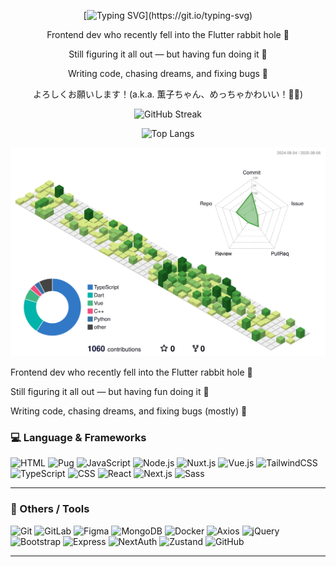 <div align="center">

[![Typing SVG](https://readme-typing-svg.demolab.com?font=Fira+Code&pause=1000&color=F76788&width=435&lines=Evianna+here.;You+can+call+me+%C3%89van.)](https://git.io/typing-svg)

Frontend dev who recently fell into the Flutter rabbit hole 🐇

Still figuring it all out — but having fun doing it 💫

Writing code, chasing dreams, and fixing bugs 🐞

よろしくお願いします！(a.k.a. 薫子ちゃん、めっちゃかわいい！🩷✨)


![GitHub Streak](https://streak-stats.demolab.com/?user=eviannaive&theme=tokyonight)

![Top Langs](https://github-readme-stats.vercel.app/api/top-langs/?username=eviannaive&layout=compact&theme=tokyonight)

![](./profile-3d-contrib/profile-green.svg)

</div>

Frontend dev who recently fell into the Flutter rabbit hole 🐇

Still figuring it all out — but having fun doing it 💫

Writing code, chasing dreams, and fixing bugs (mostly) 🐞


### 💻 Language & Frameworks

![HTML](https://img.shields.io/badge/HTML5-E34F26?style=flat-square&logo=html5&logoColor=white)
![Pug](https://img.shields.io/badge/Pug-A86454?style=flat-square&logo=pug&logoColor=white)
![JavaScript](https://img.shields.io/badge/JavaScript-F7DF1E?style=flat-square&logo=javascript&logoColor=black)
![Node.js](https://img.shields.io/badge/Node.js-339933?style=flat-square&logo=nodedotjs&logoColor=white)
![Nuxt.js](https://img.shields.io/badge/Nuxt.js-00DC82?style=flat-square&logo=nuxtdotjs&logoColor=white)
![Vue.js](https://img.shields.io/badge/Vue.js-4FC08D?style=flat-square&logo=vuedotjs&logoColor=white)
![TailwindCSS](https://img.shields.io/badge/TailwindCSS-06B6D4?style=flat-square&logo=tailwindcss&logoColor=white)
![TypeScript](https://img.shields.io/badge/TypeScript-3178C6?style=flat-square&logo=typescript&logoColor=white)
![CSS](https://img.shields.io/badge/CSS3-1572B6?style=flat-square&logo=css3&logoColor=white)
![React](https://img.shields.io/badge/React-61DAFB?style=flat-square&logo=react&logoColor=black)
![Next.js](https://img.shields.io/badge/Next.js-000000?style=flat-square&logo=nextdotjs&logoColor=white)
![Sass](https://img.shields.io/badge/Sass-CC6699?style=flat-square&logo=sass&logoColor=white)

---

### 🧰 Others / Tools

![Git](https://img.shields.io/badge/Git-F05032?style=flat-square&logo=git&logoColor=white)
![GitLab](https://img.shields.io/badge/GitLab-FC6D26?style=flat-square&logo=gitlab&logoColor=white)
![Figma](https://img.shields.io/badge/Figma-F24E1E?style=flat-square&logo=figma&logoColor=white)
![MongoDB](https://img.shields.io/badge/MongoDB-47A248?style=flat-square&logo=mongodb&logoColor=white)
![Docker](https://img.shields.io/badge/Docker-2496ED?style=flat-square&logo=docker&logoColor=white)
![Axios](https://img.shields.io/badge/Axios-5A29E4?style=flat-square&logo=axios&logoColor=white)
![jQuery](https://img.shields.io/badge/jQuery-0769AD?style=flat-square&logo=jquery&logoColor=white)
![Bootstrap](https://img.shields.io/badge/Bootstrap-7952B3?style=flat-square&logo=bootstrap&logoColor=white)
![Express](https://img.shields.io/badge/Express.js-404D59?style=flat-square&logo=express&logoColor=white)
![NextAuth](https://img.shields.io/badge/NextAuth.js-0f172a?style=flat-square&logo=nextdotjs&logoColor=white)
![Zustand](https://img.shields.io/badge/Zustand-000000?style=flat-square&logo=zotero&logoColor=white)
![GitHub](https://img.shields.io/badge/GitHub-181717?style=flat-square&logo=github&logoColor=white)

---

